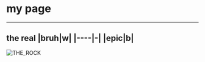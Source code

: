 # my page
---
the real
|bruh|w|
|----|-|
|epic|b|
---
![THE_ROCK](https://tr.rbxcdn.com/84aabe2d9a0d5a76519b4dd6544b6af7/420/420/Image/Png)
